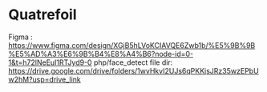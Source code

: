 # Quatrefoil
Figma : https://www.figma.com/design/XGjB5hLVoKCIAVQE6Zwb1b/%E5%9B%9B%E5%AD%A3%E6%9B%B4%E8%A4%B6?node-id=0-1&t=h72lNeEuI1RTJyd9-0
php/face_detect file dir: https://drive.google.com/drive/folders/1wvHkvI2UJs6qPKKjsJRz35wzEPbUw2hM?usp=drive_link
